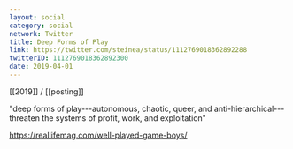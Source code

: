 ```yaml
---
layout: social
category: social
network: Twitter
title: Deep Forms of Play
link: https://twitter.com/steinea/status/1112769018362892288
twitterID: 1112769018362892300
date: 2019-04-01
---
```


[[2019]] / [[posting]]

"deep forms of play---autonomous, chaotic, queer, and anti-hierarchical---threaten the systems of profit, work, and exploitation"

<https://reallifemag.com/well-played-game-boys/>
